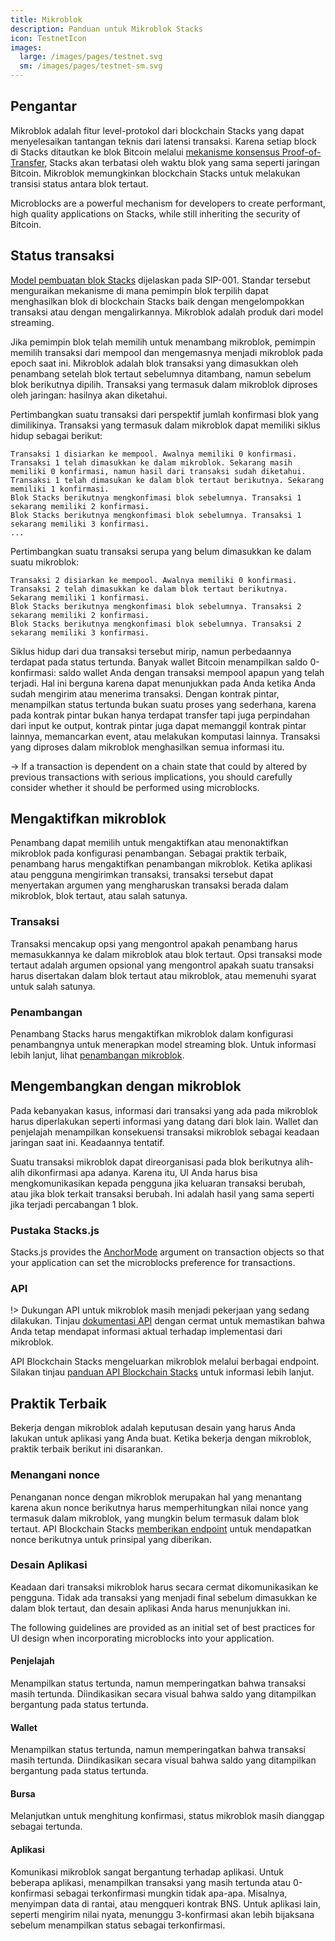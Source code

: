 ```yaml
---
title: Mikroblok
description: Panduan untuk Mikroblok Stacks
icon: TestnetIcon
images:
  large: /images/pages/testnet.svg
  sm: /images/pages/testnet-sm.svg
---
```


## Pengantar

Mikroblok adalah fitur level-protokol dari blockchain Stacks yang dapat menyelesaikan tantangan teknis dari latensi transaksi. Karena setiap block di Stacks ditautkan ke blok Bitcoin melalui [mekanisme konsensus Proof-of-Transfer][], Stacks akan terbatasi oleh waktu blok yang sama seperti jaringan Bitcoin. Mikroblok memungkinkan blockchain Stacks untuk melakukan transisi status antara blok tertaut.

Microblocks are a powerful mechanism for developers to create performant, high quality applications on Stacks, while still inheriting the security of Bitcoin.

## Status transaksi

[Model pembuatan blok Stacks][] dijelaskan pada SIP-001. Standar tersebut menguraikan mekanisme di mana pemimpin blok terpilih dapat menghasilkan blok di blockchain Stacks baik dengan mengelompokkan transaksi atau dengan mengalirkannya. Mikroblok adalah produk dari model streaming.

Jika pemimpin blok telah memilih untuk menambang mikroblok, pemimpin memilih transaksi dari mempool dan mengemasnya menjadi mikroblok pada epoch saat ini. Mikroblok adalah blok transaksi yang dimasukkan oleh penambang setelah blok tertaut sebelumnya ditambang, namun sebelum blok berikutnya dipilih. Transaksi yang termasuk dalam mikroblok diproses oleh jaringan: hasilnya akan diketahui.

Pertimbangkan suatu transaksi dari perspektif jumlah konfirmasi blok yang dimilikinya. Transaksi yang termasuk dalam mikroblok dapat memiliki siklus hidup sebagai berikut:

```
Transaksi 1 disiarkan ke mempool. Awalnya memiliki 0 konfirmasi.
Transaksi 1 telah dimasukkan ke dalam mikroblok. Sekarang masih memiliki 0 konfirmasi, namun hasil dari transaksi sudah diketahui. Transaksi 1 telah dimasukan ke dalam blok tertaut berikutnya. Sekarang memiliki 1 konfirmasi.
Blok Stacks berikutnya mengkonfimasi blok sebelumnya. Transaksi 1 sekarang memiliki 2 konfirmasi.
Blok Stacks berikutnya mengkonfimasi blok sebelumnya. Transaksi 1 sekarang memiliki 3 konfirmasi.
...
```

Pertimbangkan suatu transaksi serupa yang belum dimasukkan ke dalam suatu mikroblok:

```
Transaksi 2 disiarkan ke mempool. Awalnya memiliki 0 konfirmasi.
Transaksi 2 telah dimasukkan ke dalam blok tertaut berikutnya. Sekarang memiliki 1 konfirmasi.
Blok Stacks berikutnya mengkonfimasi blok sebelumnya. Transaksi 2 sekarang memiliki 2 konfirmasi.
Blok Stacks berikutnya mengkonfimasi blok sebelumnya. Transaksi 2 sekarang memiliki 3 konfirmasi.
```

Siklus hidup dari dua transaksi tersebut mirip, namun perbedaannya terdapat pada status tertunda. Banyak wallet Bitcoin menampilkan saldo 0-konfirmasi: saldo wallet Anda dengan transaksi mempool apapun yang telah terjadi. Hal ini berguna karena dapat menunjukkan pada Anda ketika Anda sudah mengirim atau menerima transaksi. Dengan kontrak pintar, menampilkan status tertunda bukan suatu proses yang sederhana, karena pada kontrak pintar bukan hanya terdapat transfer tapi juga perpindahan dari input ke output, kontrak pintar juga dapat memanggil kontrak pintar lainnya, memancarkan event, atau melakukan komputasi lainnya. Transaksi yang diproses dalam mikroblok menghasilkan semua informasi itu.

-> If a transaction is dependent on a chain state that could by altered by previous transactions with serious implications, you should carefully consider whether it should be performed using microblocks.

## Mengaktifkan mikroblok

Penambang dapat memilih untuk mengaktifkan atau menonaktifkan mikroblok pada konfigurasi penambangan. Sebagai praktik terbaik, penambang harus mengaktifkan penambangan mikroblok. Ketika aplikasi atau pengguna mengirimkan transaksi, transaksi tersebut dapat menyertakan argumen yang mengharuskan transaksi berada dalam mikroblok, blok tertaut, atau salah satunya.

### Transaksi

Transaksi mencakup opsi yang mengontrol apakah penambang harus memasukkannya ke dalam mikroblok atau blok tertaut. Opsi transaksi mode tertaut adalah argumen opsional yang mengontrol apakah suatu transaksi harus disertakan dalam blok tertaut atau mikroblok, atau memenuhi syarat untuk salah satunya.

### Penambangan

Penambang Stacks harus mengaktifkan mikroblok dalam konfigurasi penambangnya untuk menerapkan model streaming blok. Untuk informasi lebih lanjut, lihat [penambangan mikroblok][].

## Mengembangkan dengan mikroblok

Pada kebanyakan kasus, informasi dari transaksi yang ada pada mikroblok harus diperlakukan seperti informasi yang datang dari blok lain. Wallet dan penjelajah menampilkan konsekuensi transaksi mikroblok sebagai keadaan jaringan saat ini. Keadaannya tentatif.

Suatu transaksi mikroblok dapat direorganisasi pada blok berikutnya alih-alih dikonfirmasi apa adanya. Karena itu, UI Anda harus bisa mengkomunikasikan kepada pengguna jika keluaran transaksi berubah, atau jika blok terkait transaksi berubah. Ini adalah hasil yang sama seperti jika terjadi percabangan 1 blok.

### Pustaka Stacks.js

Stacks.js provides the [AnchorMode][] argument on transaction objects so that your application can set the microblocks preference for transactions.

### API

!> Dukungan API untuk mikroblok masih menjadi pekerjaan yang sedang dilakukan. Tinjau [dokumentasi API][microblocks_api] dengan cermat untuk memastikan bahwa Anda tetap mendapat informasi aktual terhadap implementasi dari mikroblok.

API Blockchain Stacks mengeluarkan mikroblok melalui berbagai endpoint. Silakan tinjau [panduan API Blockchain Stacks][] untuk informasi lebih lanjut.

## Praktik Terbaik

Bekerja dengan mikroblok adalah keputusan desain yang harus Anda lakukan untuk aplikasi yang Anda buat. Ketika bekerja dengan mikroblok, praktik terbaik berikut ini disarankan.

### Menangani nonce

Penanganan nonce dengan mikroblok merupakan hal yang menantang karena akun nonce berikutnya harus memperhitungkan nilai nonce yang termasuk dalam mikroblok, yang mungkin belum termasuk dalam blok tertaut. API Blockchain Stacks [memberikan endpoint][] untuk mendapatkan nonce berikutnya untuk prinsipal yang diberikan.

### Desain Aplikasi

Keadaan dari transaksi mikroblok harus secara cermat dikomunikasikan ke pengguna. Tidak ada transaksi yang menjadi final sebelum dimasukkan ke dalam blok tertaut, dan desain aplikasi Anda harus menunjukkan ini.

The following guidelines are provided as an initial set of best practices for UI design when incorporating microblocks into your application.

#### Penjelajah

Menampilkan status tertunda, namun memperingatkan bahwa transaksi masih tertunda. Diindikasikan secara visual bahwa saldo yang ditampilkan bergantung pada status  tertunda.

#### Wallet

Menampilkan status tertunda, namun memperingatkan bahwa transaksi masih tertunda. Diindikasikan secara visual bahwa saldo yang ditampilkan bergantung pada status tertunda.

#### Bursa

Melanjutkan untuk menghitung konfirmasi, status mikroblok masih dianggap sebagai tertunda.

#### Aplikasi

Komunikasi mikroblok sangat bergantung terhadap aplikasi. Untuk beberapa aplikasi, menampilkan transaksi yang masih tertunda atau 0-konfirmasi sebagai terkonfirmasi mungkin tidak apa-apa. Misalnya, menyimpan data di rantai, atau mengqueri kontrak BNS. Untuk aplikasi lain, seperti mengirim nilai nyata, menunggu 3-konfirmasi akan lebih bijaksana sebelum menampilkan status sebagai terkonfirmasi.

[mekanisme konsensus Proof-of-Transfer]: /understand-stacks/proof-of-transfer
[Model pembuatan blok Stacks]: https://github.com/stacksgov/sips/blob/main/sips/sip-001/sip-001-burn-election.md#operation-as-a-leader
[penambangan mikroblok]: /understand-stacks/mining#microblocks
[AnchorMode]: https://stacks-js-git-master-blockstack.vercel.app/enums/transactions.anchormode.html
[panduan API Blockchain Stacks]: https://docs.hiro.so/get-started/stacks-blockchain-api#microblocks-support
[memberikan endpoint]: https://docs.hiro.so/get-started/stacks-blockchain-api#nonce-handling
[microblocks_api]: https://docs.hiro.so/api#tag/Microblocks
